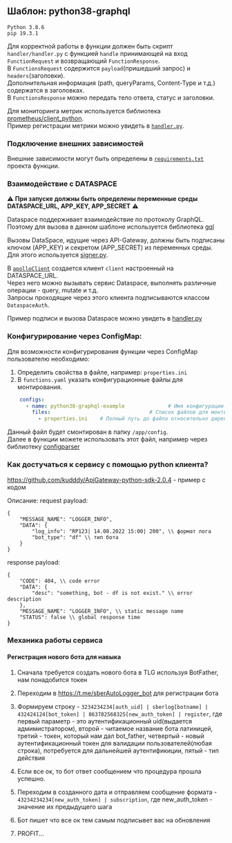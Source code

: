 ## Шаблон: python38-graphql

```
Python 3.8.6 
pip 19.3.1
```
Для корректной работы в функции должен быть скрипт `handler/handler.py` с функцией `handle` принимающей на вход `FunctionRequest` и возвращающий `FunctionResponse`.  
В `FunctionsRequest` содержится `payload`(пришедший запрос) и `headers`(заголовки).  
Дополнительная информация (path, queryParams, Content-Type и т.д.) содержатся в заголовках.  
В `FunctionsResponse` можно передать тело ответа, статус и заголовки.  

Для мониторинга метрик используется библиотека [prometheus/client_python](https://github.com/prometheus/client_python).  
Пример регистрации метрики можно увидеть в [`handler.py`](handlers/handler.py).

### Подключение внешних зависимостей
Внешние зависимости могут быть определены в [`requirements.txt`](./requirements.txt) проекта функции.

### Взаимодействие с DATASPACE
⚠️ **При запуске должны быть определены переменные среды DATASPACE_URL, APP_KEY, APP_SECRET** ⚠️

Dataspace поддерживает взаимодействие по протоколу GraphQL. Поэтому для вызова в данном шаблоне используется библиотека [gql](https://github.com/graphql-python/gql)

Вызовы DataSpace, идущие через API-Gateway, должны быть подписаны ключом (APP_KEY) и секретом (APP_SECRET) из переменных среды.  
Для этого используется [signer.py](handlers/apig_sdk/signer.py).  

В [`apolloClient`](handlers/handler.py) создается клиент `client` настроенный на DATASPACE_URL.  
Через него можно вызывать сервис Dataspace, выполнять различные операции - query, mutate и т.д.  
Запросы проходящие через этого клиента подписываются классом `DataspaceAuth`.

Пример подписи и вызова Dataspace можно увидеть в [handler.py](handlers/handler.py)

### Конфигурирование через ConfigMap:
Для возможности конфигурирования функции через ConfigMap пользователю необходимо:
1) Определить свойства в файле, например: `properties.ini`
2) В ```functions.yaml``` указать конфигурационные файлы для монтирования.
```yaml
    configs:
      - name: python38-graphql-example              # Имя конфигурации. В UI OSE ConfigMap будет называться <имя-функции>-cm-<имя конфигурации>
        files:                                # Список файлов для монтирования
          - properties.ini    # Полный путь до файла относительно директории с функцией
```
Данный файл будет смонтирован в папку `/app/config`.  
Далее в функции можете использовать этот файл, например через библиотеку [configparser](https://docs.python.org/3/library/configparser.html)

### Как достучаться к сервису с помощью python клиента?
https://github.com/kudddy/ApiGateway-python-sdk-2.0.4 - пример с кодом

Описание:
request payload:
```
{
    "MESSAGE_NAME": "LOGGER_INFO",
    "DATA": {
        "log_info": "RP123| 14.08.2022 15:00| 200", \\ формат лога
        "bot_type": "df" \\ тип бота 
    }
}

```
response payload:
```
{
    "CODE": 404, \\ code error
    "DATA": {
        "desc": "something, bot - df is not exist." \\ error description
    },
    "MESSAGE_NAME": "LOGGER_INFO", \\ static message name
    "STATUS": false \\ global response time
}
```

### Механика работы сервиса

#### Регистрация нового бота для навыка 


1. Сначала требуется создать нового бота в TLG используя BotFather, нам понадобится токен

2. Переходим в https://t.me/sberAutoLogger_bot для регистрации бота

3. Формируем строку - ```3234234234[auth_uid] | sberlog[botname] | 432424124[bot_token] | 863782568325[new_auth_token] | register```, 
где первый параметр - это аутентификационный uid(выдается адмимистратором),  второй - читаемое название бота латиницей, третий - токен, который нам дал bot_father,  четвертый -  новый аутентификационный токен для валидации пользователей(любая строка), потребуется для дальнейшей аутентификиции, пятый - тип действия

4. Если все ок,  то бот ответ сообщением что процедура прошла успешно. 

5. Переходим в созданного дата и отправляем сообщение формата - ```43234234234[new_auth_token] | subscription```, где new_auth_token - значение их предыдущего шага

6. Бот пишет что все ок тем самым подписывет вас на обновления

7. PROFIT...

